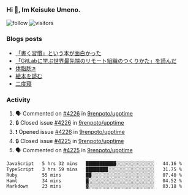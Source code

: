 ### Hi 👋, Im Keisuke Umeno.

<!--
**9renpoto/9renpoto** is a ✨ _special_ ✨ repository because its `README.md` (this file) appears on your GitHub profile.

Here are some ideas to get you started:

- 🔭 I’m currently working on ...
- 🌱 I’m currently learning ...
- 👯 I’m looking to collaborate on ...
- 🤔 I’m looking for help with ...
- 💬 Ask me about ...
- 📫 How to reach me: ...
- 😄 Pronouns: ...
- ⚡ Fun fact: ...
-->

![follow](https://img.shields.io/github/followers/9renpoto?label=Follow&style=social)
![visitors](https://komarev.com/ghpvc/?username=9renpoto&label=Profile%20views&color=0e75b6&style=flat)

### Blogs posts

<!-- BLOG-POST-LIST:START -->
- [「書く習慣」という本が面白かった](https://9renpoto.win/entry/2024/11/11/leave_a_feeling_sad)
- [「GitLabに学ぶ世界最先端のリモート組織のつくりかた」を読んだ](https://9renpoto.win/entry/2024/09/10/remote_organization)
- [体脂肪↗](https://9renpoto.win/entry/2024/08/12/gaining_fat)
- [絵本を読む](https://9renpoto.win/entry/2024/07/26/picture_book)
- [二度寝](https://9renpoto.win/entry/2024/07/18/going_back_to_sleep)
<!-- BLOG-POST-LIST:END -->

### Activity

<!--START_SECTION:activity-->
1. 🗣 Commented on [#4226](https://github.com/9renpoto/upptime/issues/4226#issuecomment-2467392844) in [9renpoto/upptime](https://github.com/9renpoto/upptime)
2. 🔒 Closed issue [#4226](https://github.com/9renpoto/upptime/issues/4226) in [9renpoto/upptime](https://github.com/9renpoto/upptime)
3. ❗ Opened issue [#4226](https://github.com/9renpoto/upptime/issues/4226) in [9renpoto/upptime](https://github.com/9renpoto/upptime)
4. 🔒 Closed issue [#4225](https://github.com/9renpoto/upptime/issues/4225) in [9renpoto/upptime](https://github.com/9renpoto/upptime)
5. 🗣 Commented on [#4225](https://github.com/9renpoto/upptime/issues/4225#issuecomment-2467280218) in [9renpoto/upptime](https://github.com/9renpoto/upptime)
<!--END_SECTION:activity-->

<!--START_SECTION:waka-->

```txt
JavaScript   5 hrs 32 mins   ███████████░░░░░░░░░░░░░░   44.16 %
TypeScript   3 hrs 59 mins   ████████░░░░░░░░░░░░░░░░░   31.75 %
Ruby         55 mins         ██░░░░░░░░░░░░░░░░░░░░░░░   07.40 %
Haml         34 mins         █░░░░░░░░░░░░░░░░░░░░░░░░   04.52 %
Markdown     23 mins         ▓░░░░░░░░░░░░░░░░░░░░░░░░   03.18 %
```

<!--END_SECTION:waka-->
